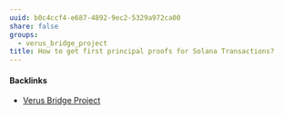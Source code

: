 ```yaml
---
uuid: b0c4ccf4-e687-4892-9ec2-5329a972ca00
share: false
groups:
  - verus_bridge_project
title: How to get first principal proofs for Solana Transactions?
---
```

#### Backlinks

* [Verus Bridge Project](/fb7feedf-7aa9-4572-9ba5-c442f1046b7a)